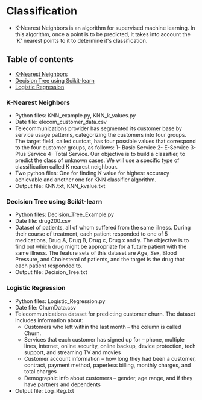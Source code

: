 # Classification
* K-Nearest Neighbors is an algorithm for supervised machine learning. In this algorithm, once a point is to be predicted, it takes into account the 'K' nearest points to it to determine it's classification. 
## Table of contents
* [K-Nearest Neighbors](#k-nearest-neighbors)
* [Decision Tree using Scikit-learn](#decision-tree-using-scikit-learn)
* [Logistic Regression](#logistic-regression)

### K-Nearest Neighbors

* Python files: KNN_example.py, KNN_k_values.py
* Date file: elecom_customer_data.csv
* Telecommunications provider has segmented its customer base by service usage patterns, categorizing the customers into four groups. The target field, called custcat, has four possible values that correspond to the four customer groups, as follows: 1- Basic Service 2- E-Service 3- Plus Service 4- Total Service. Our objective is to build a classifier, to predict the class of unknown cases. We will use a specific type of classification called K nearest neighbour.
* Two python files: One for finding K value for highest accuracy achievable and another one for KNN classifier algorithm.
* Output file: KNN.txt, KNN_kvalue.txt

### Decision Tree using Scikit-learn

* Python files: Decision_Tree_Example.py
* Date file: drug200.csv
* Dataset of patients, all of whom suffered from the same illness. During their course of treatment, each patient responded to one of 5 medications, Drug A, Drug B, Drug c, Drug x and y. The objective is to find out which drug might be appropriate for a future patient with the same illness. The feature sets of this dataset are Age, Sex, Blood Pressure, and Cholesterol of patients, and the target is the drug that each patient responded to. 
* Output file: Decision_Tree.txt

### Logistic Regression

* Python files: Logistic_Regression.py
* Date file: ChurnData.csv
* Telecommunications dataset for predicting customer churn. The dataset includes information about:
    * Customers who left within the last month – the column is called Churn.
    * Services that each customer has signed up for – phone, multiple lines, internet, online security, online backup, device protection, tech support, and streaming TV and movies
    * Customer account information – how long they had been a customer, contract, payment method, paperless billing, monthly charges, and total charges
    * Demographic info about customers – gender, age range, and if they have partners and dependents
* Output file: Log_Reg.txt
